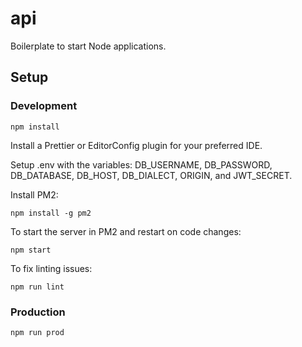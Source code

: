 # api

Boilerplate to start Node applications.

## Setup

### Development

`npm install`

Install a Prettier or EditorConfig plugin for your preferred IDE.

Setup .env with the variables: DB_USERNAME, DB_PASSWORD, DB_DATABASE, DB_HOST, DB_DIALECT, ORIGIN, and JWT_SECRET.

Install PM2:

`npm install -g pm2`

To start the server in PM2 and restart on code changes:

`npm start`

To fix linting issues:

`npm run lint`

### Production

`npm run prod`

